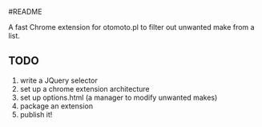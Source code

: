 #README 

A fast Chrome extension for otomoto.pl to filter out unwanted make from a list.

## TODO

1. write a JQuery selector
2. set up a chrome extension architecture
3. set up options.html (a manager to modify unwanted makes)
4. package an extension
5. publish it!

